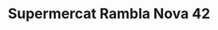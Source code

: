 ---
title: "Supermercat Rambla Nova 42"
url: /mollet-del-valles/supermercat-rambla-nova-42/
shop: Lebensmittel
---